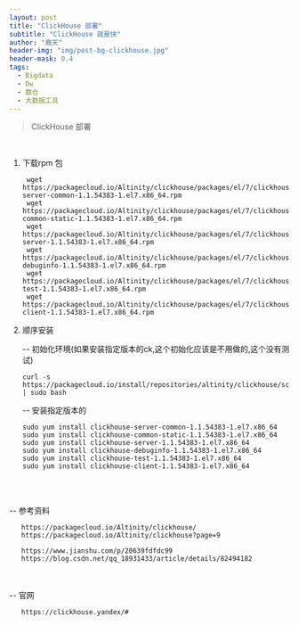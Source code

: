 ```yaml
---
layout: post
title: "ClickHouse 部署"
subtitle: "ClickHouse 就是快"
author: "裔天"
header-img: "img/post-bg-clickhouse.jpg"
header-mask: 0.4
tags:
  - Bigdata
  - Dw
  - 数仓
  - 大数据工具
---
```


> ClickHouse 部署

<br>


1.  下载rpm 包

         wget https://packagecloud.io/Altinity/clickhouse/packages/el/7/clickhouse-server-common-1.1.54383-1.el7.x86_64.rpm
         wget https://packagecloud.io/Altinity/clickhouse/packages/el/7/clickhouse-common-static-1.1.54383-1.el7.x86_64.rpm
         wget https://packagecloud.io/Altinity/clickhouse/packages/el/7/clickhouse-server-1.1.54383-1.el7.x86_64.rpm
         wget https://packagecloud.io/Altinity/clickhouse/packages/el/7/clickhouse-debuginfo-1.1.54383-1.el7.x86_64.rpm
         wget https://packagecloud.io/Altinity/clickhouse/packages/el/7/clickhouse-test-1.1.54383-1.el7.x86_64.rpm
         wget https://packagecloud.io/Altinity/clickhouse/packages/el/7/clickhouse-client-1.1.54383-1.el7.x86_64.rpm

2.  顺序安装

    -- 初始化环境(如果安装指定版本的ck,这个初始化应该是不用做的,这个没有测试)
       
        curl -s https://packagecloud.io/install/repositories/altinity/clickhouse/script.rpm.sh | sudo bash

    -- 安装指定版本的

        sudo yum install clickhouse-server-common-1.1.54383-1.el7.x86_64
        sudo yum install clickhouse-common-static-1.1.54383-1.el7.x86_64
        sudo yum install clickhouse-server-1.1.54383-1.el7.x86_64
        sudo yum install clickhouse-debuginfo-1.1.54383-1.el7.x86_64
        sudo yum install clickhouse-test-1.1.54383-1.el7.x86_64
        sudo yum install clickhouse-client-1.1.54383-1.el7.x86_64


<br><br>

-- 参考资料 

       https://packagecloud.io/Altinity/clickhouse/ 
       https://packagecloud.io/Altinity/clickhouse?page=9

       https://www.jianshu.com/p/20639fdfdc99
       https://blog.csdn.net/qq_18931433/article/details/82494182

<br><br>
-- 官网

       https://clickhouse.yandex/#
